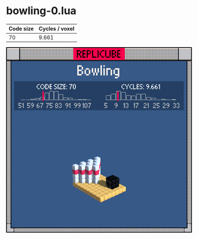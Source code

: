 # bowling-0.lua

| Code size | Cycles / voxel |
| --------- | -------------- |
| 70        | 9.661          |

![](bowling-0.png)
